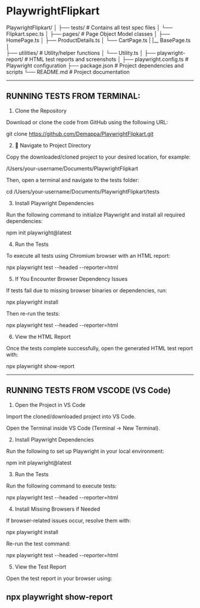 # PlaywrightFlipkart
PlaywrightFlipkart/
│
├── tests/ # Contains all test spec files
│ └── Flipkart.spec.ts
│
├── pages/ # Page Object Model classes
│ ├── HomePage.ts
│ ├── ProductDetails.ts
│ └── CartPage.ts
| |__ BasePage.ts
│  
├── utilities/ # Utility/helper functions
│ └── Utility.ts
│
├── playwright-report/ # HTML test reports and screenshots
│
├── playwright.config.ts # Playwright configuration
├── package.json # Project dependencies and scripts
└── README.md # Project documentation

---------------------------------------------------------------------------

RUNNING TESTS FROM TERMINAL:
----------------------------------------------------------------------------

1. Clone the Repository

Download or clone the code from GitHub using the following URL:

git clone https://github.com/Demappa/PlaywrightFlipkart.git

2. 📂 Navigate to Project Directory

Copy the downloaded/cloned project to your desired location, for example:

/Users/your-username/Documents/PlaywrightFlipkart

Then, open a terminal and navigate to the tests folder:

cd /Users/your-username/Documents/PlaywrightFlipkart/tests

3. Install Playwright Dependencies

Run the following command to initialize Playwright and install all required dependencies:

npm init playwright@latest

4. Run the Tests

To execute all tests using Chromium browser with an HTML report:

npx playwright test --headed --reporter=html

5.  If You Encounter Browser Dependency Issues

If tests fail due to missing browser binaries or dependencies, run:

npx playwright install

Then re-run the tests:

npx playwright test --headed --reporter=html

6. View the HTML Report

Once the tests complete successfully, open the generated HTML test report with:

npx playwright show-report

------------------------------------------------------------------------------------

 RUNNING TESTS FROM VSCODE (VS Code)
 ------------------------------------------------------------------------------------

1. Open the Project in VS Code

Import the cloned/downloaded project into VS Code.

Open the Terminal inside VS Code (Terminal → New Terminal).

2. Install Playwright Dependencies

Run the following to set up Playwright in your local environment:

npm init playwright@latest

3. Run the Tests

Run the following command to execute tests:

npx playwright test --headed --reporter=html

4. Install Missing Browsers if Needed

If browser-related issues occur, resolve them with:

npx playwright install

Re-run the test command:

npx playwright test --headed --reporter=html

5. View the Test Report

Open the test report in your browser using:

npx playwright show-report
------------------------------------------------------------------------------------

